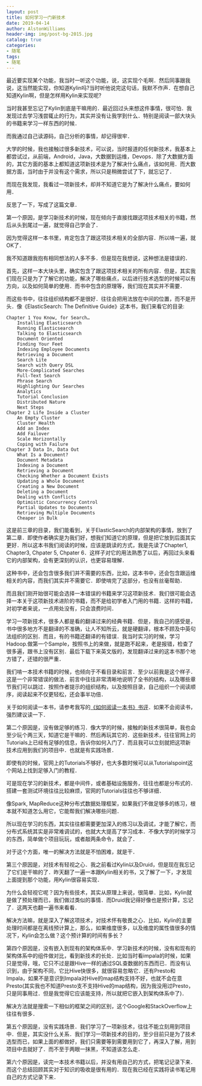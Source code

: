 ```yaml
---
layout: post
title: 如何学习一门新技术
date: 2019-04-14
author: AlstonWilliams
header-img: img/post-bg-2015.jpg
catalog: true
categories:
- 随笔
tags:
- 随笔
---
```


最近要实现某个功能，我当时一听这个功能，说，这实现个毛啊．然后同事跟我说，这当然能实现，你知道Kylin吗?当时听他说完这句话，我默不作声．在想自己知道Kylin啊，但是怎样用Kylin来实现呢?

当时我甚至忘记了Kylin到底是干嘛用的．最近回过头来想这件事情，很可怕．我发现过去学习浅尝辄止的行为，其实并没有让我学到什么．特别是阅读一部大块头的书籍来学习一样东西的时候．

而我通过自己读源码，自己分析的事情，却记得很牢．

大学的时候，我也接触过很多新技术，可以说，当时报道的任何新技术，我基本上都尝试过，从前端，Android，Java，大数据到运维，Devops．除了大数据方面的，其它方面的基本上都知道这项新技术是为了解决什么痛点，该如何用．而大数据方面，当时由于并没有这个需求，所以只是稍微尝试了下，就忘记了．

而现在我发现，我看过一项新技术，却并不知道它是为了解决什么痛点，要如何用．

反思了一下，写成了这篇文章．

第一个原因，是学习新技术的时候，现在倾向于直接找跟这项技术相关的书籍，然后从头到尾过一遍，就觉得自己学会了．

因为觉得这样一本书里，肯定包含了跟这项技术相关的全部内容．所以啃一遍，就OK了．

我不知道跟我抱有相同想法的人多不多．但是现在我想说，这种想法是错误的．

首先，这样一本大块头里，确实包含了跟这项技术相关的所有内容．但是，其实我们现在只是为了了解它的功能，解决了哪些痛点，以后进行技术选型的时候可以有方向，以及如何简单的使用．而书中包含的原理等，我们现在其实并不需要．

而这些书中，往往组织结构都不是很好．往往会把用法放在中间的位置，而不是开头．像《ElasticSearch: The Definitive Guide》这本书，我们来看它的目录:
~~~
Chapter 1 You Know, for Search…
	Installing Elasticsearch
	Running Elasticsearch
	Talking to Elasticsearch
	Document Oriented
	Finding Your Feet
	Indexing Employee Documents
	Retrieving a Document
	Search Lite
	Search with Query DSL
	More-Complicated Searches
	Full-Text Search
	Phrase Search
	Highlighting Our Searches
	Analytics
	Tutorial Conclusion
	Distributed Nature
	Next Steps
Chapter 2 Life Inside a Cluster
	An Empty Cluster
	Cluster Health
	Add an Index
	Add Failover
	Scale Horizontally
	Coping with Failure
Chapter 3 Data In, Data Out
	What Is a Document?
	Document Metadata
	Indexing a Document
	Retrieving a Document
	Checking Whether a Document Exists
	Updating a Whole Document
	Creating a New Document
	Deleting a Document
	Dealing with Conflicts
	Optimistic Concurrency Control
	Partial Updates to Documents
	Retrieving Multiple Documents
	Cheaper in Bulk
~~~
这是前三章的目录，我们能看到，关于ElasticSearch的内部架构的事情，放到了第二章．即使作者确实是为我们好，想我们知道它的原理，但是把它放到后面其实更好．所以这本书我们阅读的时候，应该是跳读的方式，我是先读了Chapter1, Chapter3, Chpater 5, Chpater 6．这样子对它的用法熟悉了以后，再回过头来看它的内部架构，会有更深刻的认识，也更容易理解．

这种书中，还会包含很多我们并不需要的东西，比如，这本书中，还会包含跟运维相关的内容，而我们其实并不需要它．即使啃完了这部分，也没有丝毫帮助．

而且我们刚开始很可能会选择一本错误的书籍来学习这项新技术．我们很可能会选择一本关于这项新技术进阶的书籍，而不是给初学者入门用的书籍．这样的书籍，对初学者来说，一点用处没有，只会浪费时间．

学习一项新技术，很多人都是看的翻译过来的经典书籍．但是，我自己的感受是，书中很多地方不是翻译的不准确，让人不知所云，就是硬翻译，根本不顾及中英句法组织的区别．而且，有的书籍还翻译的有错误．我当时实习的时候，学习Hadoop.做第一个Sample，按照书上的来做，就是跑不起来，老是报错，检查了很多遍，跟书上没有区别．最后下载下来英文版的，发现翻译过来的这本书那个地方错了，还错的很严重．

我们啃一本技术书籍的时候，也倾向于不看目录和前言．至少以前我是这个样子．这是一个非常错误的做法．前言中往往非常清晰地说明了全书的结构，以及哪些章节我们可以跳过．按照作者提示的组织结构，以及按照目录，自己组织一个阅读顺序，阅读起来不仅更轻松，还会事半功倍．

关于如何阅读一本书，请参考我写的[《如何阅读一本书》书评](https://alstonwilliams.github.io/%E8%A7%82%E4%B9%A6%E6%9C%89%E6%84%9F/2019/03/23/%E5%A6%82%E4%BD%95%E9%98%85%E8%AF%BB%E4%B8%80%E6%9C%AC%E4%B9%A6-%E4%B9%A6%E8%AF%84/)．如果不会阅读书，强烈建议读一下．

第二个原因是，没有做足够的练习．像大学的时候，接触的新技术很简单，我也会至少玩个两三天，知道它是干嘛的．然后再玩其它的．这些新技术，往往官网上的Tutorials上已经有足够的信息，告诉你如何入门了．而且我可以立刻就把这项新技术应用到我们的项目中．也就是有实践场景．

即使有的时候，官网上的Tutorials不够好，也大多数时候可以从Tutorialspoint这个网站上找到足够入门的教程．

可是现在学习的新技术，都是中间件，或者基础设施服务，往往也都是分布式的．搭建一套测试环境往往比较麻烦，官网的Tutorials往往也不够详细．

像Spark, MapReduce这种分布式数据处理框架，如果我们不做足够多的练习，根本就不知道怎么用它，它能帮我们解决哪些问题．

所以现在学习的东西，其实往往都需要更加深入的练习以及调试，才能了解它，而分布式系统其实是非常难调试的，也就大大提高了学习成本．不像大学的时候学习的东西，简单做个项目玩玩，或者敲两条命令，就会了．

对于这个方面，唯一的解决方法就是不怕困难，就是干．

第三个原因是，对技术有轻视之心．我之前看过Kylin以及Druid，但是现在我忘记了它们是干嘛的了．昨天翻了一遍一本跟Kylin相关的书，又了解了一下，才发现上面提到那个功能，用Kylin很容易实现．

为什么会轻视它呢？因为有些技术，其实从原理上来说，很简单．比如，Kylin就是做了预处理而已，我们做过类似的事情．而Druid我记得好像也是预计算，忘记了．这两天也翻一遍书来看看．

解决方法嘛，就是深入了解这项技术，对技术怀有敬畏之心．比如，Kylin的主要处理时间都是在离线预计算上，那么，如果维度很多，以及维度的属性值很多的情况下，Kylin会怎么做？这个预计算的时间有多长？

第四个原因是，没有嵌入到现有的架构体系中．学习新技术的时候，没有和现有的架构体系中的组件做对比，看到新技术的长处．比如当时看impala的时候，如果只是觉得，哦，它只不过是跟Hive一样的通过SQL查数据的东西而已．而没有认识到，由于架构不同，它比Hive快很多，就很容易忽略它．还有Presto和Impala，如果不是意识到Impala对Hive的map结构支持不好，也就不会在意Presto(其实我也不知道Presto支不支持Hive的map结构，因为我没用过Presto，只是同事用过．但是我觉得它应该能支持，所以就把它嵌入到架构体系中了)．

解决方法就是搜索一下相似的框架之间的区别，这个Google和StackOverflow上往往有很多．

第五个原因是，没有实践场景．我们学习了一项新技术，往往不能立刻用到项目中．但是，其实没什么关系．我们学习一项新技术的目的，至少目前只是为了技术选型而已，如果上面的都做好，我们只需要等到需要用到它了，再深入了解，用到项目中去就好了．而不至于两眼一抹黑，不知道该怎么走．

第六个原因是，读完一本技术书籍以后，并没有用自己的方式，把笔记记录下来．而这个总结回顾其实对于知识的吸收是很有用的．现在我已经在实践将读书笔记用自己的方式记录下来．